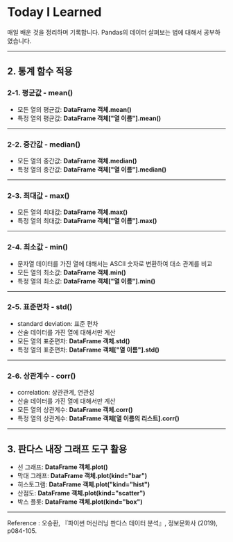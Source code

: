 # Today I Learned

매일 배운 것을 정리하며 기록합니다.
Pandas의 데이터 살펴보는 법에 대해서 공부하였습니다.

***

## 2. 통계 함수 적용
### 2-1. 평균값 - mean()
- 모든 열의 평균값: **DataFrame 객체.mean()**
- 특정 열의 평균값: **DataFrame 객체["열 이름"].mean()**
***
### 2-2. 중간값 - median()
- 모든 열의 중간값: **DataFrame 객체.median()**
- 특정 열의 중간값: **DataFrame 객체["열 이름"].median()**
***
### 2-3. 최대값 - max()
- 모든 열의 최대값: **DataFrame 객체.max()**
- 특정 열의 최대값: **DataFrame 객체["열 이름"].max()**
***
### 2-4. 최소값 - min()
- 문자열 데이터를 가진 열에 대해서는 ASCII 숫자로 변환하여 대소 관계를 비교
- 모든 열의 최소값: **DataFrame 객체.min()**
- 특정 열의 최소값: **DataFrame 객체["열 이름"].min()**
***
### 2-5. 표준편차 - std()
- standard deviation: 표준 편차
- 산술 데이터를 가진 열에 대해서만 계산
- 모든 열의 표준편차: **DataFrame 객체.std()**
- 특정 열의 표준편차: **DataFrame 객체["열 이름"].std()**
***
### 2-6. 상관계수 - corr()
- correlation: 상관관계, 연관성
- 산술 데이터를 가진 열에 대해서만 계산
- 모든 열의 상관계수: **DataFrame 객체.corr()**
- 특정 열의 상관계수: **DataFrame 객체[열 이름의 리스트].corr()**
***

## 3. 판다스 내장 그래프 도구 활용 
- 선 그래프: **DataFrame 객체.plot()**
- 막대 그래프: **DataFrame 객체.plot(kind="bar")**
- 히스토그램: **DataFrame 객체.plot("kind="hist")**
- 산점도: **DataFrame 객체.plot(kind="scatter")**
- 박스 플롯: **DataFrame 객체.plot(kind="box")**
***

Reference : 오승환, 『파이썬 머신러닝 판다스 데이터 분석』, 정보문화사 (2019), p084-105.



